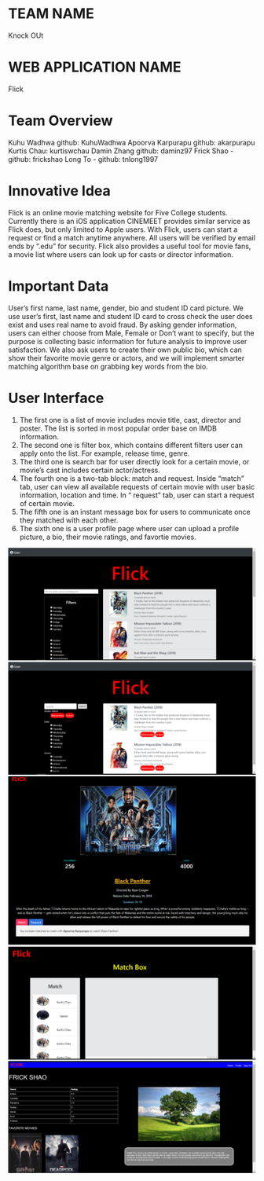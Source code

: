 # TEAM NAME

Knock OUt

# WEB APPLICATION NAME

Flick

# Team Overview

Kuhu Wadhwa github: KuhuWadhwa
Apoorva Karpurapu github: akarpurapu
Kurtis Chau: kurtiswchau
Damin Zhang github: daminz97
Frick Shao - github: frickshao
Long To - github: tnlong1997

# Innovative Idea

Flick is an online movie matching website for Five College students. Currently there is an iOS application CINEMEET provides similar service as Flick does, but only limited to Apple users. With Flick, users can start a request or find a match anytime anywhere. All users will be verified by email ends by “.edu” for security. Flick also provides a useful tool for movie fans, a movie list where users can look up for casts or director information.  

# Important Data

User’s first name, last name, gender, bio and student ID card picture. We use user’s first, last name and student ID card to cross check the user does exist and uses real name to avoid fraud. By asking gender information, users can either choose from Male, Female or Don’t want to specify, but the purpose is collecting basic information for future analysis to improve user satisfaction. We also ask users to create their own public bio, which can show their favorite movie genre or actors, and we will implement smarter matching algorithm base on grabbing key words from the bio.

# User Interface

1. The first one is a list of movie includes movie title, cast, director and poster. The list is sorted in most popular order base on IMDB information.
2. The second one is filter box, which contains different filters user can apply onto the list. For example, release time, genre.
3. The third one is search bar for user directly look for a certain movie, or movie’s cast includes certain actor/actress.
4. The fourth one is a two-tab block: match and request. Inside “match” tab, user can view all available requests of certain movie with user basic information, location and time. In “ request” tab, user can start a request of certain movie.
5. The fifth one is an instant message box for users to communicate once they matched with each other.
6. The sixth one is a user profile page where user can upload a profile picture, a bio, their movie ratings, and favortie movies.

![Homepage/movie list](imgs/damin_mock.png)
![filter/search page](imgs/kurtis_mock.png)
![Match page](imgs/apoorva_mock.png)
![Message page](imgs/long_mock.png)
![user profile page](imgs/frick_mock.png)
